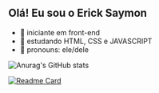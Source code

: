 ## Olá! Eu sou o Erick Saymon

- 👾 iniciante em front-end
- 👻 estudando HTML, CSS e JAVASCRIPT
- 🤖 pronouns: ele/dele

![Anurag's GitHub stats](https://github-readme-stats.vercel.app/api?username=Erick-Saymon&show_icons=true&theme=radical)

[![Readme Card](https://github-readme-stats.vercel.app/api/pin/?username=Erick-Saymon&repo=github-readme-stats)](https://github.com/Erick-Saymon/github-readme-stats)
